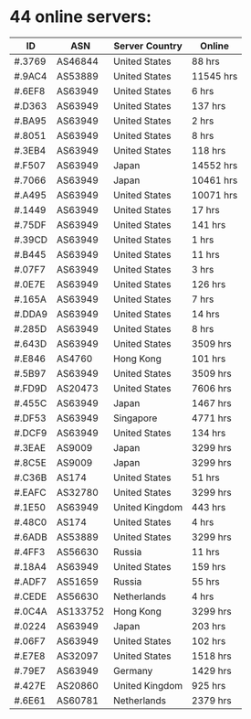 # 44 online servers:

| ID | ASN | Server Country | Online |
| ------ | ------ | ------ | ------ |
| #.3769 | AS46844 | United States | 88 hrs |
| #.9AC4 | AS53889 | United States | 11545 hrs |
| #.6EF8 | AS63949 | United States | 6 hrs |
| #.D363 | AS63949 | United States | 137 hrs |
| #.BA95 | AS63949 | United States | 2 hrs |
| #.8051 | AS63949 | United States | 8 hrs |
| #.3EB4 | AS63949 | United States | 118 hrs |
| #.F507 | AS63949 | Japan | 14552 hrs |
| #.7066 | AS63949 | Japan | 10461 hrs |
| #.A495 | AS63949 | United States | 10071 hrs |
| #.1449 | AS63949 | United States | 17 hrs |
| #.75DF | AS63949 | United States | 141 hrs |
| #.39CD | AS63949 | United States | 1 hrs |
| #.B445 | AS63949 | United States | 11 hrs |
| #.07F7 | AS63949 | United States | 3 hrs |
| #.0E7E | AS63949 | United States | 126 hrs |
| #.165A | AS63949 | United States | 7 hrs |
| #.DDA9 | AS63949 | United States | 14 hrs |
| #.285D | AS63949 | United States | 8 hrs |
| #.643D | AS63949 | United States | 3509 hrs |
| #.E846 | AS4760 | Hong Kong | 101 hrs |
| #.5B97 | AS63949 | United States | 3509 hrs |
| #.FD9D | AS20473 | United States | 7606 hrs |
| #.455C | AS63949 | Japan | 1467 hrs |
| #.DF53 | AS63949 | Singapore | 4771 hrs |
| #.DCF9 | AS63949 | United States | 134 hrs |
| #.3EAE | AS9009 | Japan | 3299 hrs |
| #.8C5E | AS9009 | Japan | 3299 hrs |
| #.C36B | AS174 | United States | 51 hrs |
| #.EAFC | AS32780 | United States | 3299 hrs |
| #.1E50 | AS63949 | United Kingdom | 443 hrs |
| #.48C0 | AS174 | United States | 4 hrs |
| #.6ADB | AS53889 | United States | 3299 hrs |
| #.4FF3 | AS56630 | Russia | 11 hrs |
| #.18A4 | AS63949 | United States | 159 hrs |
| #.ADF7 | AS51659 | Russia | 55 hrs |
| #.CEDE | AS56630 | Netherlands | 4 hrs |
| #.0C4A | AS133752 | Hong Kong | 3299 hrs |
| #.0224 | AS63949 | Japan | 203 hrs |
| #.06F7 | AS63949 | United States | 102 hrs |
| #.E7E8 | AS32097 | United States | 1518 hrs |
| #.79E7 | AS63949 | Germany | 1429 hrs |
| #.427E | AS20860 | United Kingdom | 925 hrs |
| #.6E61 | AS60781 | Netherlands | 2379 hrs |

